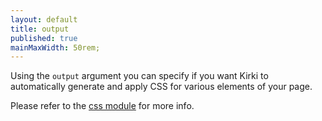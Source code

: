 ```yaml
---
layout: default
title: output
published: true
mainMaxWidth: 50rem;
---
```


Using the `output` argument you can specify if you want Kirki to automatically generate and apply CSS for various elements of your page.

Please refer to the [css module](../modules/css) for more info.
